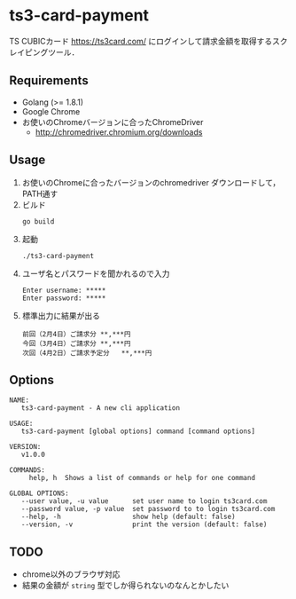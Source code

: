 
# ts3-card-payment

TS CUBICカード https://ts3card.com/ にログインして請求金額を取得するスクレイピングツール．

## Requirements
- Golang (>= 1.8.1)
- Google Chrome
- お使いのChromeバージョンに合ったChromeDriver
    - http://chromedriver.chromium.org/downloads

## Usage
1. お使いのChromeに合ったバージョンのchromedriver ダウンロードして，PATH通す
2. ビルド
   ```
   go build
   ```
3. 起動
   ```
   ./ts3-card-payment
   ```
4. ユーザ名とパスワードを聞かれるので入力
   ```
   Enter username: *****
   Enter password: *****
   ```
5. 標準出力に結果が出る
   ```
   前回（2月4日）ご請求分	**,***円
   今回（3月4日）ご請求分	**,***円
   次回（4月2日）ご請求予定分	**,***円
   ```

## Options
```
NAME:
   ts3-card-payment - A new cli application

USAGE:
   ts3-card-payment [global options] command [command options]

VERSION:
   v1.0.0

COMMANDS:
     help, h  Shows a list of commands or help for one command

GLOBAL OPTIONS:
   --user value, -u value      set user name to login ts3card.com
   --password value, -p value  set password to to login ts3card.com
   --help, -h                  show help (default: false)
   --version, -v               print the version (default: false)
```
## TODO

- chrome以外のブラウザ対応
- 結果の金額が `string` 型でしか得られないのなんとかしたい
